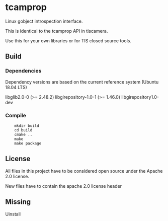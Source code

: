 # tcamprop

Linux gobject introspection interface.

This is identical to the tcamprop API in tiscamera.

Use this for your own libraries or for TIS closed source tools.

## Build

### Dependencies

Dependency versions are based on the current reference system (Ubuntu 18.04 LTS)

libglib2.0-0 (>= 2.48.2)
libgirepository-1.0-1 (>= 1.46.0)
libgirepository1.0-dev

### Compile

```
    mkdir build
    cd build
    cmake ..
    make
    make package
```

## License

All files in this project have to be considered open source under the Apache 2.0 license.

New files have to contain the apache 2.0 license header

## Missing

Uinstall
